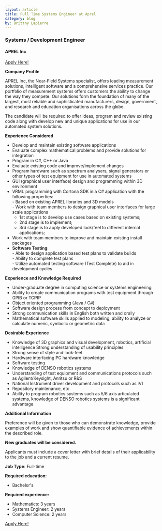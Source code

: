 ```yaml
---
layout: article
title: Full Time Systems Engineer at Aprel
category: blog
by: Brittny Lapierre
---
```


<h3>Systems / Development Engineer</h3> 
<h4>APREL Inc</h4>

<a href="https://ca.indeed.com/cmp/APREL-Inc./jobs/System-c83294ba9caa9ac4?q=aprel">Apply Here!</a>

<b>Company Profile</b>
<p>APREL Inc, the Near-Field Systems specialist, offers leading measurement solutions, intelligent software and a comprehensive services practice. Our portfolio of measurement systems offers customers the ability to change the way they compete. Our solutions form the foundation of many of the largest, most reliable and sophisticated manufacturers, design, government, and research and education organisations across the globe.</p>

<p>The candidate will be required to offer ideas, program and review existing code along with develop new and unique applications for use in our automated system solutions.</p>

<b>Experience Considered</b>
<ul>
  <li>Develop and maintain existing software applications
  <li>Evaluate complex mathematical problems and provide solutions for integration
  <li>Program in C#, C++ or Java
  <li>Evaluate existing code and improve/implement changes
  <li>Program hardware such as spectrum analysers, signal generators or other types of test equipment for use in automated systems
  <li>GUI (graphical user interface) design and programming within 3D environment
  <li>VRML programming with Cortona SDK in a C# application with the following properties:<br/>
      - Based on existing APREL libraries and 3D models<br/>
      - Work with team members to design graphical user interfaces for large scale applications<br/>
      <ul>
         <li>1st stage is to develop use cases based on existing systems;</li>
         <li>2nd stage is to implement;</li>
         <li>3rd stage is to apply developed look/feel to different internal applications;</li>
      </ul>
  </li>
  <li>Work with team members to improve and maintain existing install packages</li>
  <li>
      <b>Software Testing</b><br/>
      - Able to design application based test plans to validate builds<br/>
      - Ability to complete test plans<br/>
      - Utilize automated testing software (Test Complete) to aid in development cycles<br/>
  </li>
</ul>

<b>Experience and Knowledge Required</b>
<ul>
  <li>Under-graduate degree in computing science or systems engineering</li>
  <li>Ability to create communication programs with test equipment through GPIB or TCPIP</li>
  <li>Object oriented programming (Java / C#)</li>
  <li>Software design process from concept to deployment</li>
  <li>Strong communication skills in English both written and orally</li>
  <li>Mathematical software skills applied to modeling, ability to analyze or calculate numeric, symbolic or geometric data</li>
</ul>


<b>Desirable Experience</b>
<ul>
  <li>Knowledge of 3D graphics and visual development, robotics, artificial intelligence Strong understanding of usability principles</li>
  <li>Strong sense of style and look-feel</li>
  <li>Hardware interfacing PC hardware knowledge</li>
  <li>Software testing</li>
  <li>Knowledge of DENSO robotics systems</li>
  <li>Understanding of test equipment and communications protocols such as Agilent/Keysight, Anritsu or R&S</li>
  <li>National Instrument driver development and protocols such as IVI</li>
  <li>Repository maintenance, etc</li>
  <li>Ability to program robotics systems such as 5/6 axis articulated systems, knowledge of DENSO robotics systems is a significant advantage</li>
</ul>

<b>Additional Information</b>
<p>Preference will be given to those who can demonstrate knowledge, provide examples of work and show quantifiable evidence of achievements within the described role.</p>
<p><b>New graduates will be considered.</b></p>
<p>Applicants must include a cover letter with brief details of their applicability to the job and a current resume.</p>

<p><b>Job Type:</b> Full-time</p>

<b>Required education:</b>
<ul>
  <li>Bachelor's</li>
</ul>


<b>Required experience:</b>
<ul>
  <li>Mathematics: 3 years</li>
  <li>Systems Engineer: 2 years</li>
  <li>Computer Science: 2 years</li>
</ul>

<a href="https://ca.indeed.com/cmp/APREL-Inc./jobs/System-c83294ba9caa9ac4?q=aprel">Apply Here!</a>
